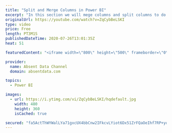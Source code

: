 ```yaml
---
title: "Split and Merge Columns in Power BI"
excerpt: "In this section we will mege columns and split columns to do a depper level of analysis"
originalUrl: https://youtube.com/watch?v=ZqCybBeLSKI
type: video
price: Free
length: PT3M1S
publishedDateTime: 2020-07-26T13:01:35Z
heat: 51

featuredContent: "<iframe width=\"800\" height=\"500\" frameborder=\"0\" src=\"https://www.youtube.com/embed/ZqCybBeLSKI\" allow=\"accelerometer; autoplay; encrypted-media; gyroscope; picture-in-picture\" allowfullscreen></iframe>"

provider:
  name: Absent Data Channel
  domain: absentdata.com

topics:
  - Power BI

images:
  - url: https://i.ytimg.com/vi/ZqCybBeLSKI/hqdefault.jpg
    width: 480
    height: 360
    isCached: true

secured: "fa5ActThWYWalLYa71gxcUX4bbCnw2IFkcvLYiot6Dx51ZrFQaOeIhf7RP+yqJN2L7Ee+dIfitWyOjQtL2va5MmrcwjVzj6Tsnqzj9XotiOOzSLjcASdDskMtPnwkzNIZlF5wpL2nyAye6rd1RkXq61fNSG2j4jFhFLIUrhFoqYsXeC87SQjbbxi38Lfw011RUNBO+HQv24pV+EPXKQK4zOoisBK3d8Qv7Z+a7x7MHb9e7pG5A415k7/H7UTVbJNyOlUV0jsZaZxsaWYZYXYsw8mIPh2P+3dWat6DMYWhYSoGhLOIMFYtyIRhAoTtQWIq9kBM1JmSUa6edGa625eNNMvqJKy1XAyeEmz2LnMElbTPxthqHf8LBBDAu6SG/xfwzWoyrCOaVjn0Jx+aJ3JX1XBOXYE29EWkiWPNlQiR8Y=;kA5cT4ZV3gcW67rklimIiA=="
---
```


